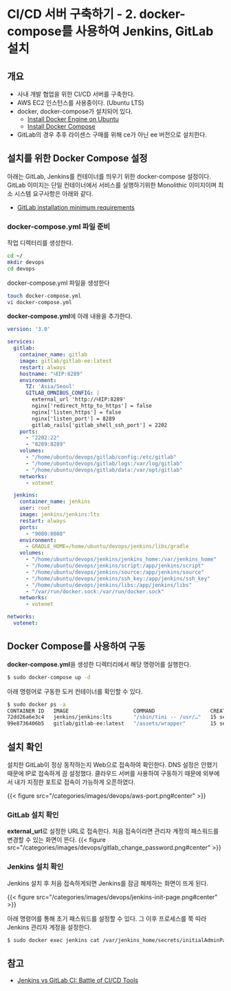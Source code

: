 # CI/CD 서버 구축하기 - 2. docker-compose를 사용하여 Jenkins, GitLab 설치


## 개요
- 사내 개발 협업을 위한 CI/CD 서버를 구축한다.
- AWS EC2 인스턴스를 사용중이다. (Ubuntu LTS)
- docker, docker-compose가 설치되어 있다.
    - [Install Docker Engine on Ubuntu](https://docs.docker.com/engine/install/ubuntu/)
    - [Install Docker Compose](https://docs.docker.com/compose/install/) 
- GitLab의 경우 추후 라이센스 구매를 위해 ce가 아닌 ee 버전으로 설치한다.

## 설치를 위한 Docker Compose 설정
아래는 GitLab, Jenkins를 컨테이너를 띄우기 위한 docker-compose 설정이다. GitLab 이미지는 단일 컨테이너에서 서비스를 실행하기위한 Monolithic 이미지이며 최소 시스템 요구사항은 아래와 같다.
    
- [GitLab installation minimum requirements](https://docs.gitlab.com/ee/install/requirements.html)


### docker-compose.yml 파일 준비
작업 디렉터리를 생성한다.
```bash
cd ~/
mkdir devops
cd devops
```
docker-compose.yml 파일을 생성한다
```bash
touch docker-compose.yml
vi docker-compose.yml
```
**docker-compose.yml**에 아래 내용을 추가한다.
```yaml
version: '3.0'

services:
  gitlab:
    container_name: gitlab
    image: gitlab/gitlab-ee:latest
    restart: always
    hostname: "내IP:8289"
    environment:
      TZ: 'Asia/Seoul'
      GITLAB_OMNIBUS_CONFIG: |
        external_url 'http://내IP:8289'
        nginx['redirect_http_to_https'] = false
        nginx['listen_https'] = false
        nginx['listen_port'] = 8289
        gitlab_rails['gitlab_shell_ssh_port'] = 2202
    ports:
      - "2202:22"
      - "8289:8289"
    volumes:
      - "/home/ubuntu/devops/gitlab/config:/etc/gitlab"
      - "/home/ubuntu/devops/gitlab/logs:/var/log/gitlab"
      - "/home/ubuntu/devops/gitlab/data:/var/opt/gitlab"
    networks:
      - votenet

  jenkins:
    container_name: jenkins
    user: root
    image: jenkins/jenkins:lts
    restart: always
    ports:
      - "9080:8080"
    environment:
      - GRADLE_HOME=/home/ubuntu/devops/jenkins/libs/gradle
    volumes:
      - "/home/ubuntu/devops/jenkins/jenkins_home:/var/jenkins_home"
      - "/home/ubuntu/devops/jenkins/script:/app/jenkins/script"
      - "/home/ubuntu/devops/jenkins/source:/app/jenkins/source"
      - "/home/ubuntu/devops/jenkins/ssh_key:/app/jenkins/ssh_key"
      - "/home/ubuntu/devops/jenkins/libs:/app/jenkins/libs"
      - "/var/run/docker.sock:/var/run/docker.sock"
    networks:
      - votenet

networks:
  votenet:
```

## Docker Compose를 사용하여 구동
**docker-compose.yml**을 생성한 디렉터리에서 해당 명령어를 실행한다.
```bash
$ sudo docker-compose up -d
```
아래 명령어로 구동한 도커 컨테이너를 확인할 수 있다.
```bash
$ sudo docker ps -a
CONTAINER ID   IMAGE                     COMMAND                  CREATED          STATUS                             PORTS                                                                                               NAMES
72dd26a6e3c4   jenkins/jenkins:lts       "/sbin/tini -- /usr/…"   15 seconds ago   Up 12 seconds                      50000/tcp, 0.0.0.0:9080->8080/tcp, :::9080->8080/tcp                                                jenkins
99e8736406b5   gitlab/gitlab-ee:latest   "/assets/wrapper"        15 seconds ago   Up 11 seconds (health: starting)   80/tcp, 443/tcp, 0.0.0.0:8289->9980/tcp, :::8289->9980/tcp, 0.0.0.0:2202->22/tcp, :::2202->22/tcp   gitlab

```
     

## 설치 확인
설치한 GitLab이 정상 동작하는지 Web으로 접속하여 확인한다. DNS 설정은 안했기 때문에 IP로 접속하게 끔 설정했다. 클라우드 서버를 사용하여 구동하기 때문에 외부에서 내가 지정한 포트로 접속이 가능하게 오픈하였다.

{{< figure src="/categories/images/devops/aws-port.png#center" >}}

### GitLab 설치 확인
**external_url**로 설정한 URL로 접속한다. 처음 접속이라면 관리자 계정의 패스워드를 변경할 수 있는 화면이 뜬다.
{{< figure src="/categories/images/devops/gitlab_change_password.png#center" >}}

### Jenkins 설치 확인
Jenkins 설치 후 처음 접속하게되면 Jenkins를 잠금 해제하는 화면이 뜨게 된다. 

{{< figure src="/categories/images/devops/jenkins-init-page.png#center" >}}

아래 명령어를 통해 초기 패스워드를 설정할 수 있다. 그 이후 프로세스를 쭉 따라 Jenkins 관리자 계정을 설정한다.

```bash
$ sudo docker exec jenkins cat /var/jenkins_home/secrets/initialAdminPassword
```

## 참고
- [Jenkins vs GitLab CI: Battle of CI/CD Tools](https://www.lambdatest.com/blog/jenkins-vs-gitlab-ci-battle-of-ci-cd-tools/) 



